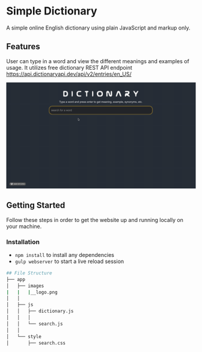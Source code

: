 # Simple Dictionary

A simple online English dictionary using plain JavaScript and markup only. 
## Features

User can type in a word and view the different meanings and
examples of usage. It utilizes free dictionary REST API endpoint https://api.dictionaryapi.dev/api/v2/entries/en_US/<word>


![Simple Dictionary Demo](demo/simple-dictionary-demo.gif)


## Getting Started

Follow these steps in order to get the website up and running locally on your machine.

### Installation

- `npm install` to install any dependencies
- `gulp webserver` to start a live reload session

```bash
## File Structure
├── app
│   ├── images
|   |   |__logo.png
│   │
│   ├── js
│   │   ├── dictionary.js
│   │   │
│   │   └── search.js
│   │
│   └── style
│       ├── search.css
```